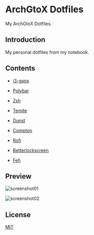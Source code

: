 # ArchGtoX Dotfiles

My ArchGtoX Dotfiles.


## Introduction

My personal dotfiles from my notebook.


## Contents

- [i3-gaps](https://github.com/Airblader/i3)

- [Polybar](https://github.com/polybar/polybar)

- [Zsh](https://github.com/robbyrussell/oh-my-zsh)

- [Temite](https://github.com/thestinger/termite)

- [Dunst](https://github.com/dunst-project/dunst)

- [Compton](https://github.com/chjj/compton)

- [Rofi](https://github.com/davatorium/rofi)

- [Betterlockscreen](https://github.com/pavanjadhaw/betterlockscreen)

- [Feh](https://github.com/derf/feh)

## Preview

![screenshot01](https://raw.githubusercontent.com/WesGtoX/dotfiles/master/screenshot/screenshot01.jpg)

![screenshot02](https://raw.githubusercontent.com/WesGtoX/dotfiles/master/screenshot/screenshot02.jpg)


## License

[MIT](LICENSE)
